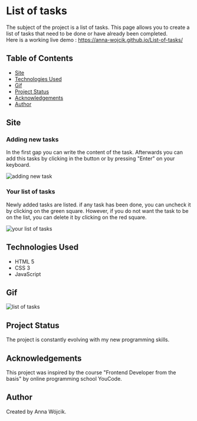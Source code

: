 # List of tasks
The subject of the project is a list of tasks. This page allows you to create a list of tasks that need to be done or have already been completed.<br>Here is a working live demo : https://anna-wojcik.github.io/List-of-tasks/

## Table of Contents
* [Site](#site)
* [Technologies Used](#technologies-used)
* [Gif](#gif)
* [Project Status](#project-status)
* [Acknowledgements](#acknowledgements)
* [Author](#author)

## Site

### Adding new tasks
In the first gap you can write the content of the task. Afterwards you can add this tasks by clicking in the button or by pressing "Enter" on your keyboard.

![adding new task](https://github.com/anna-wojcik/List-of-tasks/assets/139044927/ef88783b-6908-403c-85cc-b3d39a2c3dcf)

### Your list of tasks
Newly added tasks are listed. if any task has been done, you can uncheck it by clicking on the green square. However, if you do not want the task to be on the list, you can delete it by clicking on the red square.
 
![your list of tasks](https://github.com/anna-wojcik/List-of-tasks/assets/139044927/d149f1c4-388a-47de-8843-cd79d911d2ce)

## Technologies Used
- HTML 5
- CSS 3
- JavaScript

## Gif
![list of tasks](https://github.com/anna-wojcik/List-of-tasks/assets/139044927/88fb336c-42cd-49ef-a451-3689f8b24a98)

## Project Status
The project is constantly evolving with my new programming skills.

## Acknowledgements
This project was inspired by the course "Frontend Developer from the basis" by online programming school YouCode. 

## Author
Created by Anna Wójcik.
